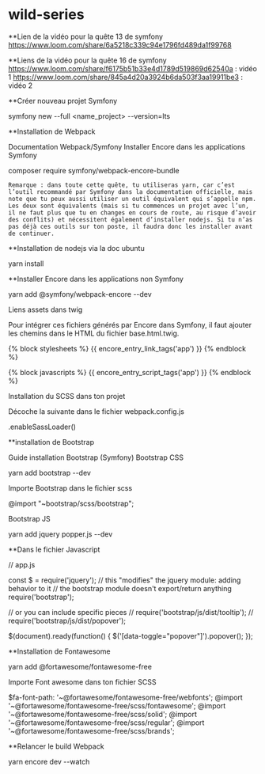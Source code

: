 # wild-series

**Lien de la vidéo pour la quête 13 de symfony
https://www.loom.com/share/6a5218c339c94e1796fd489da1f99768

**Liens de la vidéo pour la quête 16 de symfony
https://www.loom.com/share/f6175b51b33e4d1789d519869d62540a : vidéo 1
https://www.loom.com/share/845a4d20a3924b6da503f3aa19911be3 : vidéo 2

**Créer nouveau projet Symfony

symfony new --full <name_project> --version=lts

**Installation de Webpack

Documentation Webpack/Symfony
Installer Encore dans les applications Symfony

composer require symfony/webpack-encore-bundle

    Remarque : dans toute cette quête, tu utiliseras yarn, car c’est l’outil recommandé par Symfony dans la documentation officielle, mais note que tu peux aussi utiliser un outil équivalent qui s’appelle npm. Les deux sont équivalents (mais si tu commences un projet avec l’un, il ne faut plus que tu en changes en cours de route, au risque d’avoir des conflits) et nécessitent également d’installer nodejs. Si tu n’as pas déjà ces outils sur ton poste, il faudra donc les installer avant de continuer.

**Installation de nodejs via la doc ubuntu

yarn install

**Installer Encore dans les applications non Symfony

yarn add @symfony/webpack-encore --dev

Liens assets dans twig

Pour intégrer ces fichiers générés par Encore dans Symfony, il faut ajouter les chemins dans le HTML du fichier base.html.twig.

{% block stylesheets %}
        {{ encore_entry_link_tags('app') }}
{% endblock %}

{% block javascripts %}
           {{ encore_entry_script_tags('app') }}
{% endblock %}

Installation du SCSS dans ton projet

Décoche la suivante dans le fichier webpack.config.js

.enableSassLoader()

**installation de Bootstrap

Guide installation Bootstrap (Symfony)
Bootstrap CSS

yarn add bootstrap --dev

Importe Bootstrap dans le fichier scss

@import "~bootstrap/scss/bootstrap";

Bootstrap JS

yarn add jquery popper.js --dev

**Dans le fichier Javascript

// app.js

const $ = require('jquery');
// this "modifies" the jquery module: adding behavior to it
// the bootstrap module doesn't export/return anything
require('bootstrap');

// or you can include specific pieces
// require('bootstrap/js/dist/tooltip');
// require('bootstrap/js/dist/popover');

$(document).ready(function() {
    $('[data-toggle="popover"]').popover();
});

**Installation de Fontawesome

yarn add @fortawesome/fontawesome-free

Importe Font awesome dans ton fichier SCSS

$fa-font-path: '~@fortawesome/fontawesome-free/webfonts';
@import '~@fortawesome/fontawesome-free/scss/fontawesome';
@import '~@fortawesome/fontawesome-free/scss/solid';
@import '~@fortawesome/fontawesome-free/scss/regular';
@import '~@fortawesome/fontawesome-free/scss/brands';

**Relancer le build Webpack

yarn encore dev --watch
